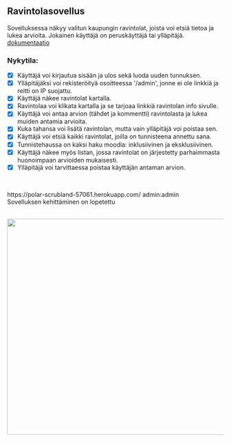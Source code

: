 ## Ravintolasovellus
Sovelluksessa näkyy valitun kaupungin ravintolat, joista voi etsiä tietoa ja lukea arvioita. Jokainen käyttäjä on peruskäyttäjä tai ylläpitäjä.
[dokumentaatio](https://github.com/EternalAzure/Ravintolasovellus/blob/main/dokumentaatio.md)
### Nykytila:
- [x] Käyttäjä voi kirjautua sisään ja ulos sekä luoda uuden tunnuksen.
- [x] Ylläpitäjäksi voi rekisteröityä osoitteessa '/admin', jonne ei ole linkkiä ja reitti on IP suojattu.
- [x] Käyttäjä näkee ravintolat kartalla.
- [x] Ravintolaa voi klikata kartalla ja se tarjoaa linkkiä ravintolan info sivulle.
- [x] Käyttäjä voi antaa arvion (tähdet ja kommentti) ravintolasta ja lukea muiden antamia arvioita.
- [x] Kuka tahansa voi lisätä ravintolan, mutta vain ylläpitäjä voi poistaa sen.
- [x] Käyttäjä voi etsiä kaikki ravintolat, joilla on tunnisteena annettu sana.
- [x] Tunnistehaussa on kaksi haku moodia: inklusiivinen ja eksklusiivinen.
- [x] Käyttäjä näkee myös listan, jossa ravintolat on järjestetty parhaimmasta huonoimpaan arvioiden mukaisesti.
- [x] Ylläpitäjä voi tarvittaessa poistaa käyttäjän antaman arvion. <br>
<br>
<p>https://polar-scrubland-57061.herokuapp.com/
admin:admin <br>
Sovelluksen kehittäminen on lopetettu</p>
<br>

<img src="https://github.com/EternalAzure/Ravintolasovellus/blob/main/pictures/etusivu.jpg" width="961" height="502" />
